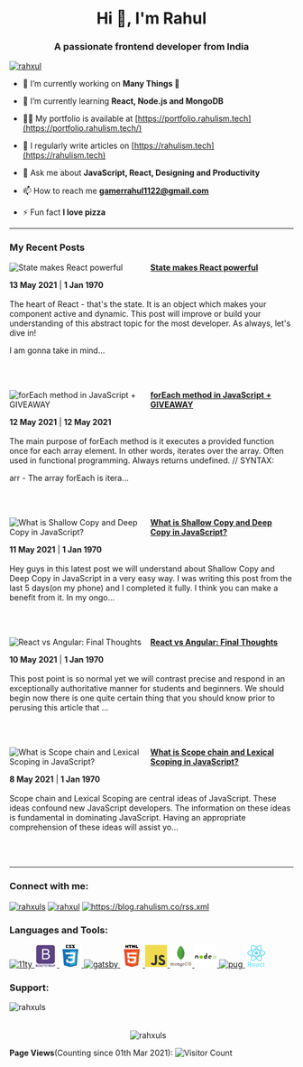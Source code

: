 <h1 align="center">Hi 👋, I'm Rahul</h1>
<h3 align="center">A passionate frontend developer from India</h3>

<p align="left"> <a href="https://twitter.com/rahxul" target="blank"><img src="https://img.shields.io/twitter/follow/rahxul?logo=twitter&style=for-the-badge" alt="rahxul" /></a> </p>

- 🔭 I’m currently working on **Many Things 🥺**

- 🌱 I’m currently learning **React, Node.js and MongoDB**

- 👨‍💻 My portfolio is available at [https://portfolio.rahulism.tech](https://portfolio.rahulism.tech/)

- 📝 I regularly write articles on [https://rahulism.tech](https://rahulism.tech)

- 💬 Ask me about **JavaScript, React, Designing and Productivity**

- 📫 How to reach me **gamerrahul1122@gmail.com**

- ⚡ Fun fact **I love pizza**

<hr>

### My Recent Posts

<!-- HASHNODE_BLOG:START -->
<p align="left">
<a href="https://rahulism.hashnode.dev/state-makes-react-powerful" title="State makes React powerful"><img src="https://cdn.hashnode.com/res/hashnode/image/upload/v1620876508168/w53GRnPTC.png" alt="State makes React powerful" width="250px" align="left" /></a>
<a href="https://rahulism.hashnode.dev/state-makes-react-powerful" title="State makes React powerful"><strong>State makes React powerful</strong></a>
<div><strong>13 May 2021</strong> | <strong>1 Jan 1970</strong></div>
<br/> The heart of React - that's the state. It is an object which makes your component active and dynamic. This post will improve or build your understanding of this abstract topic for the most developer. As always, let's dive in!

I am gonna take in mind... </p> <br/> <br/>
<p align="left">
<a href="https://rahulism.hashnode.dev/foreach-method-in-javascript-giveaway" title="forEach method in JavaScript + GIVEAWAY"><img src="https://cdn.hashnode.com/res/hashnode/image/upload/v1620786804742/VkZYdrvyb.png" alt="forEach method in JavaScript + GIVEAWAY" width="250px" align="left" /></a>
<a href="https://rahulism.hashnode.dev/foreach-method-in-javascript-giveaway" title="forEach method in JavaScript + GIVEAWAY"><strong>forEach method in JavaScript + GIVEAWAY</strong></a>
<div><strong>12 May 2021</strong> | <strong>12 May 2021</strong></div>
<br/> The main purpose of forEach method is it executes a provided function once for each array element. In other words, iterates over the array. Often used in functional programming. Always returns undefined. 
// SYNTAX:


arr - The array forEach is itera... </p> <br/> <br/>
<p align="left">
<a href="https://rahulism.hashnode.dev/what-is-shallow-copy-and-deep-copy-in-javascript" title="What is Shallow Copy and Deep Copy in JavaScript?"><img src="https://cdn.hashnode.com/res/hashnode/image/upload/v1620696238470/ldeTCMq5L.png" alt="What is Shallow Copy and Deep Copy in JavaScript?" width="250px" align="left" /></a>
<a href="https://rahulism.hashnode.dev/what-is-shallow-copy-and-deep-copy-in-javascript" title="What is Shallow Copy and Deep Copy in JavaScript?"><strong>What is Shallow Copy and Deep Copy in JavaScript?</strong></a>
<div><strong>11 May 2021</strong> | <strong>1 Jan 1970</strong></div>
<br/> Hey guys in this latest post we will understand about Shallow Copy and Deep Copy in JavaScript in a very easy way. I was writing this post from the last 5 days(on my phone) and I completed it fully. I think you can make a benefit from it. 
In my ongo... </p> <br/> <br/>
<p align="left">
<a href="https://rahulism.hashnode.dev/react-vs-angular-final-thoughts" title="React vs Angular: Final Thoughts"><img src="https://cdn.hashnode.com/res/hashnode/image/upload/v1620616735829/OOE3O_uyz.jpeg" alt="React vs Angular: Final Thoughts" width="250px" align="left" /></a>
<a href="https://rahulism.hashnode.dev/react-vs-angular-final-thoughts" title="React vs Angular: Final Thoughts"><strong>React vs Angular: Final Thoughts</strong></a>
<div><strong>10 May 2021</strong> | <strong>1 Jan 1970</strong></div>
<br/> This post point is so normal yet we will contrast precise and respond in an exceptionally authoritative manner for students and beginners. We should begin now there  is one quite certain thing that you should know prior to perusing this article that ... </p> <br/> <br/>
<p align="left">
<a href="https://rahulism.hashnode.dev/what-is-scope-chain-and-lexical-scoping-in-javascript" title="What is Scope chain and Lexical Scoping in JavaScript?"><img src="https://cdn.hashnode.com/res/hashnode/image/upload/v1620442035143/ce8psrY8m.png" alt="What is Scope chain and Lexical Scoping in JavaScript?" width="250px" align="left" /></a>
<a href="https://rahulism.hashnode.dev/what-is-scope-chain-and-lexical-scoping-in-javascript" title="What is Scope chain and Lexical Scoping in JavaScript?"><strong>What is Scope chain and Lexical Scoping in JavaScript?</strong></a>
<div><strong>8 May 2021</strong> | <strong>1 Jan 1970</strong></div>
<br/> Scope chain and Lexical Scoping are central ideas of JavaScript. These ideas confound new JavaScript developers. The information on these ideas is fundamental in dominating JavaScript. Having an appropriate comprehension of these ideas will assist yo... </p> <br/> <br/>
<!-- HASHNODE_BLOG:END -->


<hr>

<h3 align="left">Connect with me:</h3>
<p align="left">
<a href="https://dev.to/rahxuls" target="blank"><img align="center" src="https://cdn.jsdelivr.net/npm/simple-icons@3.0.1/icons/dev-dot-to.svg" alt="rahxuls" height="30" width="40" /></a>
<a href="https://twitter.com/rahxul" target="blank"><img align="center" src="https://cdn.jsdelivr.net/npm/simple-icons@3.0.1/icons/twitter.svg" alt="rahxul" height="30" width="40" /></a>
<a href="/https://blog.rahulism.co/rss.xml" target="blank"><img align="center" src="https://cdn.jsdelivr.net/npm/simple-icons@3.0.1/icons/rss.svg" alt="https://blog.rahulism.co/rss.xml" height="30" width="40" /></a>
</p>

<h3 align="left">Languages and Tools:</h3>
<p align="left"> <a href="https://www.11ty.dev/" target="_blank"> <img src="https://gist.githubusercontent.com/vivek32ta/c7f7bf583c1fb1c58d89301ea40f37fd/raw/f4c85cce5790758286b8f155ef9a177710b995df/11ty.svg" alt="11ty" width="40" height="40"/> </a> <a href="https://getbootstrap.com" target="_blank"> <img src="https://raw.githubusercontent.com/devicons/devicon/master/icons/bootstrap/bootstrap-plain-wordmark.svg" alt="bootstrap" width="40" height="40"/> </a> <a href="https://www.w3schools.com/css/" target="_blank"> <img src="https://raw.githubusercontent.com/devicons/devicon/master/icons/css3/css3-original-wordmark.svg" alt="css3" width="40" height="40"/> </a> <a href="https://www.gatsbyjs.com/" target="_blank"> <img src="https://www.vectorlogo.zone/logos/gatsbyjs/gatsbyjs-icon.svg" alt="gatsby" width="40" height="40"/> </a> <a href="https://www.w3.org/html/" target="_blank"> <img src="https://raw.githubusercontent.com/devicons/devicon/master/icons/html5/html5-original-wordmark.svg" alt="html5" width="40" height="40"/> </a> <a href="https://developer.mozilla.org/en-US/docs/Web/JavaScript" target="_blank"> <img src="https://raw.githubusercontent.com/devicons/devicon/master/icons/javascript/javascript-original.svg" alt="javascript" width="40" height="40"/> </a> <a href="https://www.mongodb.com/" target="_blank"> <img src="https://raw.githubusercontent.com/devicons/devicon/master/icons/mongodb/mongodb-original-wordmark.svg" alt="mongodb" width="40" height="40"/> </a> <a href="https://nodejs.org" target="_blank"> <img src="https://raw.githubusercontent.com/devicons/devicon/master/icons/nodejs/nodejs-original-wordmark.svg" alt="nodejs" width="40" height="40"/> </a> <a href="https://pugjs.org" target="_blank"> <img src="https://cdn.worldvectorlogo.com/logos/pug.svg" alt="pug" width="40" height="40"/> </a> <a href="https://reactjs.org/" target="_blank"> <img src="https://raw.githubusercontent.com/devicons/devicon/master/icons/react/react-original-wordmark.svg" alt="react" width="40" height="40"/> </a> </p>

<h3 align="left">Support:</h3>
<p><a href="https://www.buymeacoffee.com/rahxuls"> <img align="left" src="https://cdn.buymeacoffee.com/buttons/v2/default-yellow.png" height="50" width="210" alt="rahxuls" /></a></p><br><br>

<p>&nbsp;<img align="center" src="https://github-readme-stats.vercel.app/api?username=rahxuls&show_icons=true&locale=en" alt="rahxuls" /></p>

**Page Views**(Counting since 01th Mar 2021): ![Visitor Count](https://profile-counter.glitch.me/rahxuls/count.svg)
